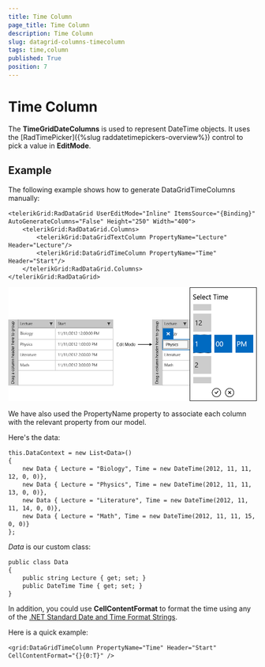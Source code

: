 ```yaml
---
title: Time Column
page_title: Time Column
description: Time Column
slug: datagrid-columns-timecolumn
tags: time,column
published: True
position: 7
---
```


# Time Column

The **TimeGridDateColumns** is used to represent DateTime objects.
It uses the [RadTimePicker]({%slug raddatetimepickers-overview%}) control to pick a value in **EditMode**.

## Example

The following example shows how to generate DataGridTimeColumns manually:

	<telerikGrid:RadDataGrid UserEditMode="Inline" ItemsSource="{Binding}" AutoGenerateColumns="False" Height="250" Width="400">
	    <telerikGrid:RadDataGrid.Columns>
	        <telerikGrid:DataGridTextColumn PropertyName="Lecture" Header="Lecture"/>
	        <telerikGrid:DataGridTimeColumn PropertyName="Time" Header="Start"/>
	    </telerikGrid:RadDataGrid.Columns>
	</telerikGrid:RadDataGrid>

![Time Column](images/TimeColumn.png)

We have also used the PropertyName property to associate each column with the relevant property from our model.

Here's the data:


	this.DataContext = new List<Data>()
	{
		new Data { Lecture = "Biology", Time = new DateTime(2012, 11, 11, 12, 0, 0)},
		new Data { Lecture = "Physics", Time = new DateTime(2012, 11, 11, 13, 0, 0)},
		new Data { Lecture = "Literature", Time = new DateTime(2012, 11, 11, 14, 0, 0)},
		new Data { Lecture = "Math", Time = new DateTime(2012, 11, 11, 15, 0, 0)}
	};

*Data* is our custom class:

	public class Data
	{
		public string Lecture { get; set; }
		public DateTime Time { get; set; }
	}
	
In addition, you could use **CellContentFormat** to format the time using any of the [.NET Standard Date and Time Format Strings](https://docs.microsoft.com/en-us/dotnet/standard/base-types/standard-date-and-time-format-strings).

Here is a quick example:

	<grid:DataGridTimeColumn PropertyName="Time" Header="Start" CellContentFormat="{}{0:T}" />
